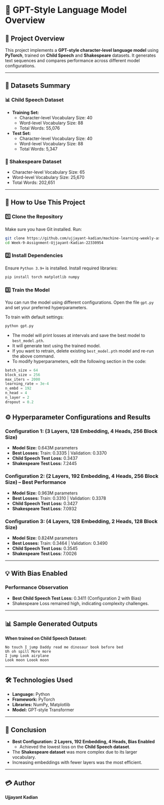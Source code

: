 # 🤖 GPT-Style Language Model Overview

## 📂 Project Overview
This project implements a **GPT-style character-level language model** using **PyTorch**, trained on **Child Speech** and **Shakespeare** datasets. It generates text sequences and compares performance across different model configurations.

---

## 📝 Datasets Summary
### 📊 Child Speech Dataset
- **Training Set:**
  - Character-level Vocabulary Size: 40
  - Word-level Vocabulary Size: 88
  - Total Words: 55,076
- **Test Set:**
  - Character-level Vocabulary Size: 40
  - Word-level Vocabulary Size: 88
  - Total Words: 5,347

### 📖 Shakespeare Dataset
- Character-level Vocabulary Size: 65
- Word-level Vocabulary Size: 25,670
- Total Words: 202,651

---

## 🚀 How to Use This Project

### 1️⃣ **Clone the Repository**
Make sure you have Git installed. Run:
```bash
git clone https://github.com/ujjayant-kadian/machine-learning-weekly-assignments.git
cd Week-9-Assignment-Ujjayant-Kadian-22330954
```

### 2️⃣ **Install Dependencies**
Ensure `Python 3.9+` is installed. Install required libraries:
```bash
pip install torch matplotlib numpy
```

### 3️⃣ **Train the Model**
You can run the model using different configurations. Open the file `gpt.py` and set your preferred hyperparameters.

To train with default settings:
```bash
python gpt.py
```

- The model will print losses at intervals and save the best model to `best_model.pth`.
- It will generate text using the trained model.
- If you want to retrain, delete existing `best_model.pth` model and re-run the above command.
- To modify hyperparameters, edit the following section in the code:
```python
batch_size = 64
block_size = 256
max_iters = 2000
learning_rate = 3e-4
n_embd = 192
n_head = 4
n_layer = 2
dropout = 0.2
```

## ⚙️ Hyperparameter Configurations and Results

### **Configuration 1:** (3 Layers, 128 Embedding, 4 Heads, 256 Block Size)
- **Model Size:** 0.643M parameters
- **Best Losses:** Train: 0.3335 | Validation: 0.3370
- **Child Speech Test Loss:** 0.3437  
- **Shakespeare Test Loss:** 7.2445  

### **Configuration 2:** (2 Layers, 192 Embedding, 4 Heads, 256 Block Size) – **Best Performance**
- **Model Size:** 0.963M parameters
- **Best Losses:** Train: 0.3310 | Validation: 0.3378
- **Child Speech Test Loss:** 0.3427  
- **Shakespeare Test Loss:** 7.0932  

### **Configuration 3:** (4 Layers, 128 Embedding, 2 Heads, 128 Block Size)
- **Model Size:** 0.824M parameters
- **Best Losses:** Train: 0.3464 | Validation: 0.3490
- **Child Speech Test Loss:** 0.3545  
- **Shakespeare Test Loss:** 7.0026  

---

## 💡 With Bias Enabled
### Performance Observation
- **Best Child Speech Test Loss:** 0.3411 (Configuration 2 with Bias)
- Shakespeare Loss remained high, indicating complexity challenges.

---

## 📊 Sample Generated Outputs

**When trained on Child Speech Dataset:**
```
No touch I jump Daddy read me dinosaur book before bed
Uh oh spill More more
I jump Look airplane
Look moon Loook moon
```
---

## 🛠️ Technologies Used
- **Language:** Python
- **Framework:** PyTorch  
- **Libraries:** NumPy, Matplotlib  
- **Model:** GPT-style Transformer  

---

## 📝 Conclusion
- **Best Configuration:** **2 Layers, 192 Embedding, 4 Heads, Bias Enabled**  
  - Achieved the lowest loss on the **Child Speech dataset**.  
- The **Shakespeare dataset** was more complex due to its larger vocabulary.  
- Increasing embeddings with fewer layers was the most efficient.  

---

## 💳 Author
**Ujjayant Kadian**  
